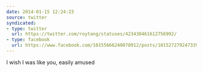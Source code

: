 ```yaml
---
date: 2014-01-15 12:24:23
source: twitter
syndicated:
- type: twitter
  url: https://twitter.com/roytang/statuses/423430461612756992/
- type: facebook
  url: https://www.facebook.com/10155666240078912/posts/10152727924733912
---
```


I wish I was like you, easily amused